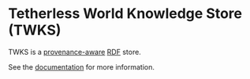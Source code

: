 # Tetherless World Knowledge Store (TWKS)

TWKS is a [provenance-aware](https://www.w3.org/TR/prov-o/) [RDF](https://www.w3.org/RDF/) store.

See the [documentation](https://twks.readthedocs.io/en/latest/) for more information.
